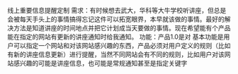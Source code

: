 线上重要信息提醒定制
需求：有时候想去武大，华科等大牛学校听讲座，但总是会被每天手头上的事情搞得忘记这件可以拓宽眼界，本早就该做的事情。最好的解决方法是知道讲座的时间地点并把它计划成当天要做的事情。现在希望能有个产品能在指定的网站有更新的讲座通知时给我通知。
功能：产品1.0是对
基本功能是用户可以指定一个网站和对该网站感兴趣的东西，产品必须对用户定义的规则（比如有新的讲座信息更新）进行提醒，当然不同网站会有不同的规则，比如用户对该网站感兴趣的可能是讲座信息，也可能是常规通知甚至是指定关键字
